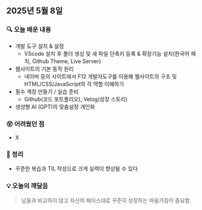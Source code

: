 ## 2025년 5월 8일

### 🔍 오늘 배운 내용
- 개발 도구 설치 & 설정
  - VScode 설치 후 폴더 생성 및 새 파일 단축키 등록 & 확장기능 설치(한국어 패치, Github Theme, Live Server)
- 웹사이트의 기본 동작 원리
  - 네이버 등의 사이트에서 F12 개발자도구를 이용해 웹사이트의 구조 및 HTML/CSS/JavaScript의 각 역할 이해하기
- 필수 계정 만들기 / 실습 준비
  - Github(코드 포트폴리오), Velog(성장 스토리)
- 생성형 AI (GPT)의 맞춤설정 개인화

### 😵 어려웠던 점
- X

### 🧠 정리
- 꾸준한 복습과 TIL 작성으로 크게 실력이 향상될 수 있다

### 💡 오늘의 깨달음
> 남들과 비교하지 않고 자신의 페이스대로 꾸준히 성장하는 마음가짐이 중요함.
